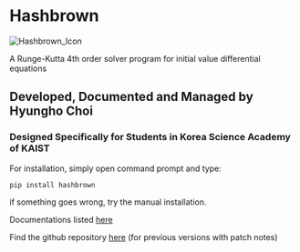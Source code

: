 # **Hashbrown**

![Hashbrown_Icon](/HBicon.png)

A Runge-Kutta 4th order solver program for initial value differential equations

## Developed, Documented and Managed by Hyungho Choi

### Designed Specifically for Students in Korea Science Academy of KAIST

For installation, simply open command prompt and type:

    pip install hashbrown

if something goes wrong, try the manual installation.

Documentations listed [here](HashBrown%20%20Program%20Documentation.pdf)

Find the github repository [here](https://github.com/iamchoking/Hashbrown) (for previous versions with patch notes)